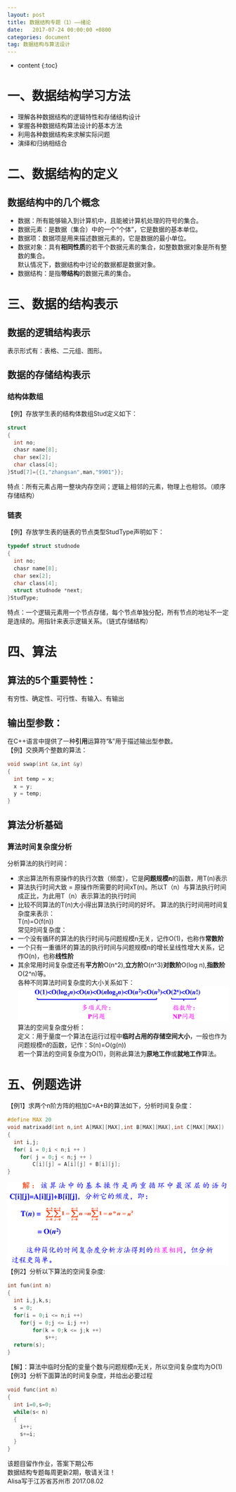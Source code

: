 ```yaml
---
layout: post
title: 数据结构专题（1）——绪论
date:   2017-07-24 00:00:00 +0800
categories: document
tag: 数据结构与算法设计
---
```


* content
{:toc}
# 一、数据结构学习方法  
- 理解各种数据结构的逻辑特性和存储结构设计  
- 掌握各种数据结构算法设计的基本方法  
- 利用各种数据结构来求解实际问题  
- 演绎和归纳相结合  
# 二、数据结构的定义  
## 数据结构中的几个概念  
- 数据：所有能够输入到计算机中，且能被计算机处理的符号的集合。  
- 数据元素：是数据（集合）中的一个“个体”，它是数据的基本单位。  
- 数据项：数据项是用来描述数据元素的，它是数据的最小单位。  
- 数据对象：具有<strong>相同性质</strong>的若干个数据元素的集合，如整数数据对象是所有整数的集合。  
  默认情况下，数据结构中讨论的数据都是数据对象。  
- 数据结构：是指<strong>带结构</strong>的数据元素的集合。  
# 三、数据的结构表示  
## 数据的逻辑结构表示  
表示形式有：表格、二元组、图形。  
## 数据的存储结构表示  
### 结构体数组  
【例】存放学生表的结构体数组Stud定义如下：  
```c
struct
{
  int no;
  chasr name[8];
  char sex[2];
  char class[4];
}Stud[7]={{1,"zhangsan",man,"9901"}};
```
特点：所有元素占用一整块内存空间；逻辑上相邻的元素，物理上也相邻。（顺序存储结构）  
### 链表  
【例】存放学生表的链表的节点类型StudType声明如下：
```c
typedef struct studnode
{
  int no;
  chasr name[8];
  char sex[2];
  char class[4];
  struct studnode *next;
}StudType;
```
特点：一个逻辑元素用一个节点存储，每个节点单独分配，所有节点的地址不一定是连续的。用指针来表示逻辑关系。（链式存储结构）  
# 四、算法  
## 算法的5个重要特性：  
有穷性、确定性、可行性、有输入、有输出  
## 输出型参数：  
在C++语言中提供了一种<strong>引用</strong>运算符“&”用于描述输出型参数。  
【例】交换两个整数的算法：  
```c
void swap(int &x,int &y)
{
  int temp = x;
  x = y;
  y = temp;
}
```
## 算法分析基础  
### 算法时间复杂度分析  
分析算法的执行时间：  
- 求出算法所有原操作的执行次数（频度），它是<strong>问题规模n</strong>的函数，用T(n)表示
- 算法执行时间大致 = 原操作所需要的时间xT(n)。所以T（n）与算法执行时间成正比，为此用T（n）表示算法的执行时间  
- 比较不同算法的T(n)大小得出算法执行时间的好坏。
  算法的执行时间用时间复杂度来表示：  
  T(n)=O(f(n))  
  常见时间复杂度：  
- 一个没有循环的算法的执行时间与问题规模n无关，记作O(1)，也称作<strong>常数阶</strong>  
- 一个只有一重循环的算法的执行时间与问题规模n的增长呈线性增大关系，记作O(n)，也称<strong>线性阶</strong>  
- 其余常用时间复杂度还有<strong>平方阶</strong>O(n^2),<strong>立方阶</strong>O(n^3)<strong>对数阶</strong>O(log n),<strong>指数阶</strong>O(2^n)等。  
  各种不同算法时间复杂度的大小关系如下：
  ![](https://raw.githubusercontent.com/Katherine001/markdowm-photo/master/photo/sjjg1.PNG)
  算法的空间复杂度分析：  
  定义：用于量度一个算法在运行过程中<strong>临时占用的存储空间大小</strong>，一般也作为问题规模n的函数，记作：S(n)=O(g(n))  
  若一个算法的空间复杂度为O(1)，则称此算法为<strong>原地工作</strong>或<strong>就地工作</strong>算法。  
# 五、例题选讲  
【例1】求两个n阶方阵的相加C=A+B的算法如下，分析时间复杂度：
```c
#define MAX 20  
void matrixadd(int n,int A[MAX][MAX],int B[MAX][MAX],int C[MAX][MAX])
{
  int i,j;
  for( i = 0;i < n;i ++ )
  	for( j = 0;j < n;j ++ )
  		C[i][j] = A[i][j] + B[i][j];
}
```
![](https://raw.githubusercontent.com/Katherine001/markdowm-photo/master/photo/sjjg2.PNG)
【例2】分析以下算法的空间复杂度:  
```c
int fun(int n)
{
  int i,j,k,s;
  s = 0;
  for(i = 0;i <= n;i ++)
  	for(j = 0;j <= i;j ++)
  		for(k = 0;k <= j;k ++)
  			s++;
  return(s);
}
```
【解】：算法中临时分配的变量个数与问题规模n无关，所以空间复杂度均为O(1)  
【例3】分析下面算法的时间复杂度，并给出必要过程  
```c
void func(int n)
{
  int i=0,s=0;
  while(s< n)
  {
    i++;
    s+=i;
  }
}
```
该题目留作作业，答案下期公布  
数据结构专题每周更新2期，敬请关注！  
Alisa写于江苏省苏州市 2017.08.02
